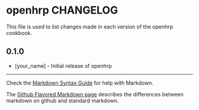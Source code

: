 openhrp CHANGELOG
=================

This file is used to list changes made in each version of the openhrp cookbook.

0.1.0
-----
- [your_name] - Initial release of openhrp

- - -
Check the [Markdown Syntax Guide](http://daringfireball.net/projects/markdown/syntax) for help with Markdown.

The [Github Flavored Markdown page](http://github.github.com/github-flavored-markdown/) describes the differences between markdown on github and standard markdown.
